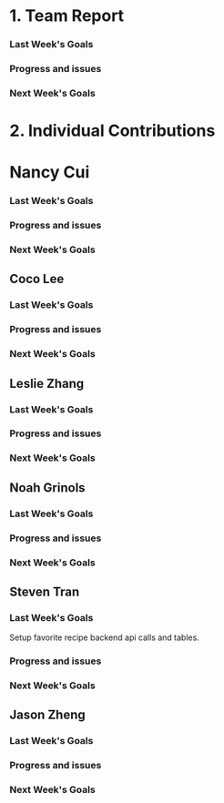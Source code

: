 # 1. Team Report
<status update for TA here>

<agenda for team meeting here>

### Last Week's Goals

### Progress and issues

### Next Week's Goals

# 2. Individual Contributions
# Nancy Cui
### Last Week's Goals
### Progress and issues
### Next Week's Goals

## Coco Lee
### Last Week's Goals

### Progress and issues

### Next Week's Goals

## Leslie Zhang
### Last Week's Goals
### Progress and issues
### Next Week's Goals

## Noah Grinols
### Last Week's Goals

### Progress and issues

### Next Week's Goals

## Steven Tran
### Last Week's Goals
Setup favorite recipe backend api calls and tables. 
### Progress and issues
### Next Week's Goals
## Jason Zheng 
### Last Week's Goals

### Progress and issues

### Next Week's Goals

